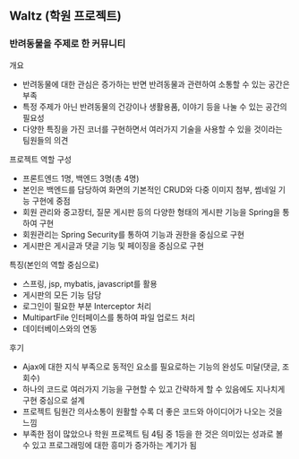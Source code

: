 ## Waltz (학원 프로젝트)

### 반려동물을 주제로 한 커뮤니티

개요
- 반려동물에 대한 관심은 증가하는 반면 반려동물과 관련하여 소통할 수 있는 공간은 부족
- 특정 주제가 아닌 반려동물의 건강이나 생활용품, 이야기 등을 나눌 수 있는 공간의 필요성 
- 다양한 특징을 가진 코너를 구현하면서 여러가지 기술을 사용할 수 있을 것이라는 팀원들의 의견


프로젝트 역할 구성
- 프론트엔드 1명, 백엔드 3명(총 4명)
- 본인은 백엔드를 담당하여 화면의 기본적인 CRUD와 다중 이미지 첨부, 썸네일 기능 구현에 중점
- 회원 관리와 중고장터, 질문 게시판 등의 다양한 형태의 게시판 기능을 Spring을 통하여 구현
- 회원관리는 Spring Security를 통하여 기능과 권한을 중심으로 구현
- 게시판은 게시글과 댓글 기능 및 페이징을 중심으로 구현


특징(본인의 역할 중심으로)
- 스프링, jsp, mybatis, javascript를 활용
- 게시판의 모든 기능 담당
- 로그인이 필요한 부분 Interceptor 처리
- MultipartFile 인터페이스를 통하여 파일 업로드 처리
- 데이터베이스와의 연동


후기
- Ajax에 대한 지식 부족으로 동적인 요소를 필요로하는 기능의 완성도 미달(댓글, 조회수)
- 하나의 코드로 여러가지 기능을 구현할 수 있고 간략하게 할 수 있음에도 지나치게 구현 중심으로 설계
- 프로젝트 팀원간 의사소통이 원활할 수록 더 좋은 코드와 아이디어가 나오는 것을 느낌
- 부족한 점이 많았으나 학원 프로젝트 팀 4팀 중 1등을 한 것은 의미있는 성과로 볼 수 있고 프로그래밍에 대한 흥미가 증가하는 계기가 됨


